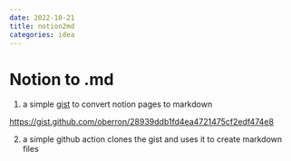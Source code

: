 ```yaml
---
date: 2022-10-21
title: notion2md
categories: idea
---
```


# Notion to .md

1. a simple [gist][28939ddb1fd4ea4721475cf2edf474e8] to convert notion pages to markdown

https://gist.github.com/oberron/28939ddb1fd4ea4721475cf2edf474e8

2. a simple github action clones the gist and uses it to create markdown files



[28939ddb1fd4ea4721475cf2edf474e8]: https://gist.github.com/oberron/28939ddb1fd4ea4721475cf2edf474e8
